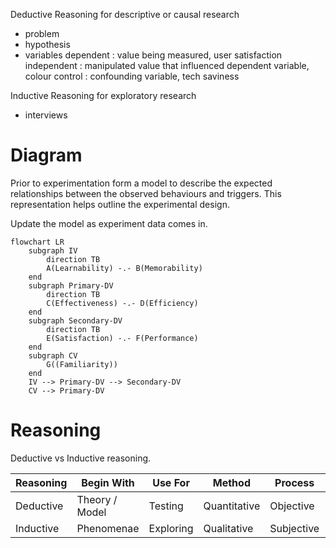 Deductive Reasoning 
for descriptive or causal research

- problem
- hypothesis
- variables
	dependent : value being measured, user satisfaction
	independent : manipulated value that influenced dependent variable, colour
	control : confounding variable, tech saviness

Inductive Reasoning
for exploratory research

- interviews

# Diagram

Prior to experimentation form a model to describe the expected relationships between the observed behaviours and triggers. This representation helps outline the experimental design.

Update the model as experiment data comes in.

```mermaid
flowchart LR
	subgraph IV
		direction TB
		A(Learnability) -.- B(Memorability)
	end
	subgraph Primary-DV
		direction TB
		C(Effectiveness) -.- D(Efficiency)
	end
	subgraph Secondary-DV
		direction TB
		E(Satisfaction) -.- F(Performance)
	end
	subgraph CV
		G((Familiarity))
	end
	IV --> Primary-DV --> Secondary-DV
	CV --> Primary-DV
```

# Reasoning

Deductive vs Inductive reasoning.

|Reasoning|Begin With|Use For|Method|Process|Answers|
|--|--|--|--|--|--|
|Deductive|Theory / Model|Testing|Quantitative|Objective|Who/What|
|Inductive|Phenomenae|Exploring|Qualitative|Subjective|How/Why|

